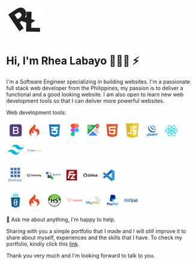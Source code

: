 ![Alt text](assets/images/logo-rl-white.png) 

# Hi, I'm Rhea Labayo 👋✨✨ ⚡

I'm a Software Engineer specializing in building websites. I'm a passionate full stack web developer from the Philippines, my passion is to deliver a functional and a good looking website. I am also open to learn new web development tools so that I can deliver more powerful websites. 


Web development tools:


![Bootstrap](assets/images/skills/Bootstrap.png)![CodeIgniter](assets/images/skills/Codeigniter.png) ![CSS](assets/images/skills/CSS.png) ![Figma](assets/images/skills/Figma.png)![Google Maps API](<assets/images/skills/Google Maps API.png>)![HTML](assets/images/skills/HTML.png) ![Javascript](assets/images/skills/Javascript.png) ![jQuery](assets/images/skills/jQuery.png)![React JS](<assets/images/skills/React JS.png>) ![Tailwind CSS](assets/images/skills/Tailwindcss.png)![Vitro Software](<assets/images/skills/Vitro Software.png>)

![Bluehost](assets/images/skills/Bluehost.png)![Godaddy](assets/images/skills/GoDaddy.png)![WinSCP](assets/images/skills/WinScp.png)![Filezilla](assets/images/skills/Filezilla.png)![Github](assets/images/skills/GitHub.png)![Visual Studio Code](<assets/images/skills/Visual studio code.png>)

![AJAX](assets/images/skills/AJAX.png)![CodeIgniter](assets/images/skills/Codeigniter.png) ![HeidiSQL](<assets/images/skills/Heidi Sql.png>) ![Laravel](assets/images/skills/Laravel.png)![MySQL](assets/images/skills/MySQL.png)![Paypal](assets/images/skills/Paypal.png)![PHP Unit](assets/images/skills/PHPUnit.png)  



💬 Ask me about anything, I'm happy to help.

<!-- - 🔭 I’m currently working on ...
- 🌱 I’m currently learning ...
- 👯 I’m looking to collaborate on ...
- 🤔 I’m looking for help with ...
- 📫 How to reach me: ...
- 😄 Pronouns: ...
- ⚡ Fun fact: ... -->

Sharing with you a simple portfolio that I made and I will still improve it to share about myself, experiences and the skills that I have. To check my portfolio, kindly click this [link](https://rhealabayo.com/).

Thank you very much and I'm looking forward to talk to you.